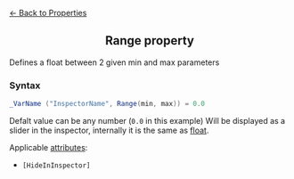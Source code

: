 [<- Back to Properties](./About.md)

<h2 align = "center">Range property</h2>

Defines a float between 2 given min and max parameters
### Syntax
```C#
_VarName ("InspectorName", Range(min, max)) = 0.0
```
Defalt value can be any number (```0.0``` in this example)
Will be displayed as a slider in the inspector, internally it is the same as [float](./Float.md).

Applicable [attributes](../Attributes/About.md):

- ```[HideInInspector]```